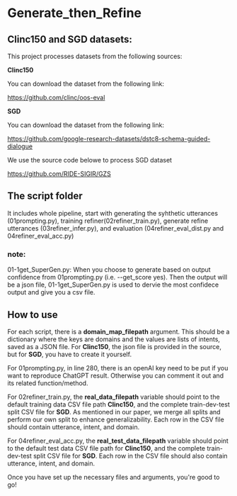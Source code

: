 # Generate_then_Refine

## Clinc150 and SGD datasets:
This project processes datasets from the following sources:


**Clinc150**

You can download the dataset from the following link:

https://github.com/clinc/oos-eval

**SGD**

You can download the dataset from the following link:
 
https://github.com/google-research-datasets/dstc8-schema-guided-dialogue

We use the source code belowe to process SGD dataset

https://github.com/RIDE-SIGIR/GZS

## The script folder 
It includes whole pipeline, start with generating the syhthetic utterances (01prompting.py), training refiner(02refiner_train.py), generate refine utterances (03refiner_infer.py), and evaluation (04refiner_eval_dist.py and 04refiner_eval_acc.py)


### note:
01-1get_SuperGen.py: When you choose to generate based on output confidence from 01prompting.py (i.e. --get_score yes). Then the output will be a json file, 01-1get_SuperGen.py is used to dervie the most confidece output and give you a csv file. 

## How to use
For each script, there is a **domain_map_filepath** argument. This should be a dictionary where the keys are domains and the values are lists of intents, saved as a JSON file. For **Clinc150**, the json file is provided in the source, but for **SGD**, you have to create it yourself.

For 01prompting.py, in line 280, there is an openAI key need to be put if you want to reproduce ChatGPT result. Otherwise you can comment it out and its related function/method.

For 02refiner_train.py, the **real_data_filepath** variable  should point to the default training data CSV file path **Clinc150**, and the complete train-dev-test split CSV file for **SGD**. As mentioned in our paper, we merge all splits and perform our own split to enhance generalizability. Each row in the CSV file should contain utterance, intent, and domain.

For 04refiner_eval_acc.py, the **real_test_data_filepath** variable should point to the default test data CSV file path for **Clinc150**, and the complete train-dev-test split CSV file for **SGD**. Each row in the CSV file should also contain utterance, intent, and domain.


Once you have set up the necessary files and arguments, you're good to go!
